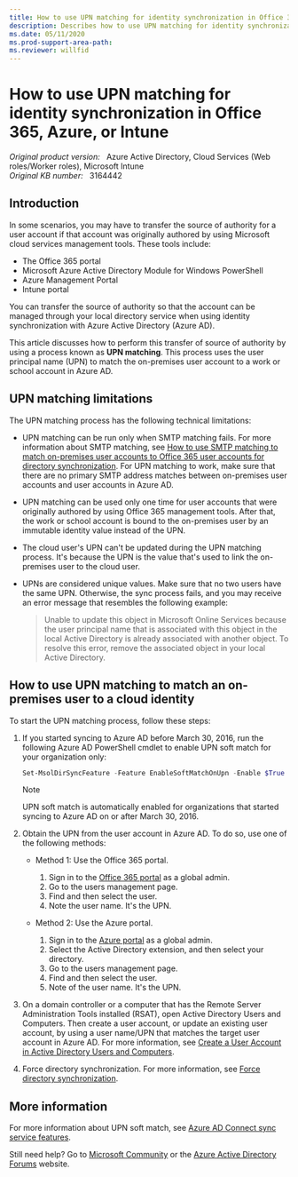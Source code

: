 ```yaml
---
title: How to use UPN matching for identity synchronization in Office 365, Azure, or Intune
description: Describes how to use UPN matching for identity synchronization in Office 365, Azure, or Intune.
ms.date: 05/11/2020
ms.prod-support-area-path: 
ms.reviewer: willfid
---
```

# How to use UPN matching for identity synchronization in Office 365, Azure, or Intune

_Original product version:_ &nbsp; Azure Active Directory, Cloud Services (Web roles/Worker roles), Microsoft Intune  
_Original KB number:_ &nbsp; 3164442

## Introduction

In some scenarios, you may have to transfer the source of authority for a user account if that account was originally authored by using Microsoft cloud services management tools. These tools include:

- The Office 365 portal
- Microsoft Azure Active Directory Module for Windows PowerShell
- Azure Management Portal
- Intune portal

You can transfer the source of authority so that the account can be managed through your local directory service when using identity synchronization with Azure Active Directory (Azure AD).

This article discusses how to perform this transfer of source of authority by using a process known as **UPN matching**. This process uses the user principal name (UPN) to match the on-premises user account to a work or school account in Azure AD.

## UPN matching limitations

The UPN matching process has the following technical limitations:

- UPN matching can be run only when SMTP matching fails. For more information about SMTP matching, see [How to use SMTP matching to match on-premises user accounts to Office 365 user accounts for directory synchronization](https://support.microsoft.com/help/2641663). For UPN matching to work, make sure that there are no primary SMTP address matches between on-premises user accounts and user accounts in Azure AD.
- UPN matching can be used only one time for user accounts that were originally authored by using Office 365 management tools. After that, the work or school account is bound to the on-premises user by an immutable identity value instead of the UPN.
- The cloud user's UPN can't be updated during the UPN matching process. It's because the UPN is the value that's used to link the on-premises user to the cloud user.
- UPNs are considered unique values. Make sure that no two users have the same UPN. Otherwise, the sync process fails, and you may receive an error message that resembles the following example:

    > Unable to update this object in Microsoft Online Services because the user principal name that is associated with this object in the local Active Directory is already associated with another object. To resolve this error, remove the associated object in your local Active Directory.

## How to use UPN matching to match an on-premises user to a cloud identity

To start the UPN matching process, follow these steps:

1. If you started syncing to Azure AD before March 30, 2016, run the following Azure AD PowerShell cmdlet to enable UPN soft match for your organization only:

    ```powershell
    Set-MsolDirSyncFeature -Feature EnableSoftMatchOnUpn -Enable $True
    ```

    > [!NOTE]
    > UPN soft match is automatically enabled for organizations that started syncing to Azure AD on or after March 30, 2016.
2. Obtain the UPN from the user account in Azure AD. To do so, use one of the following methods:

     - Method 1: Use the Office 365 portal.

        1. Sign in to the [Office 365 portal](https://portal.office.com) as a global admin.
        2. Go to the users management page.
        3. Find and then select the user.
        4. Note the user name. It's the UPN.

     - Method 2: Use the Azure portal.

        1. Sign in to the [Azure portal](https://ms.portal.azure.com) as a global admin.
        2. Select the Active Directory extension, and then select your directory.
        3. Go to the users management page.
        4. Find and then select the user.
        5. Note of the user name. It's the UPN.
3. On a domain controller or a computer that has the Remote Server Administration Tools installed (RSAT), open Active Directory Users and Computers. Then create a user account, or update an existing user account, by using a user name/UPN that matches the target user account in Azure AD. For more information, see [Create a User Account in Active Directory Users and Computers](/previous-versions/windows/it-pro/windows-server-2008-R2-and-2008/dd894463(v=ws.10)).
4. Force directory synchronization. For more information, see [Force directory synchronization](https://techcommunity.microsoft.com/t5/itops-talk-blog/powershell-basics-how-to-force-azuread-connect-to-sync/ba-p/887043).

## More information

For more information about UPN soft match, see [Azure AD Connect sync service features](/azure/active-directory/hybrid/how-to-connect-syncservice-features#userprincipalname-soft-match).

Still need help? Go to [Microsoft Community](https://answers.microsoft.com/) or the [Azure Active Directory Forums](https://social.msdn.microsoft.com) website.
